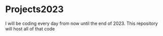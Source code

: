 # Projects2023
I will be coding every day from now until the end of 2023. This repository will host all of that code
